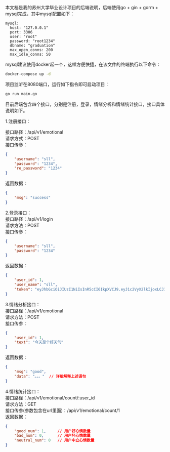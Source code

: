 本文档是我的苏州大学毕业设计项目的后端说明，后端使用go + gin + gorm + mysql完成，其中mysql配置如下：

```
mysql:
  host: "127.0.0.1"
  port: 3306
  user: "root"
  password: "root1234"
  dbname: "graduation"
  max_open_conns: 200
  max_idle_conns: 50
```

mysql建议使用docker起一个，这样方便快捷，在该文件的终端执行以下命令：
```bash
docker-compose up -d
```
项目监听在8080端口，运行如下指令即可启动项目：
```bash
go run main.go
```


目前后端包含四个接口，分别是注册，登录，情绪分析和情绪统计接口，接口具体说明如下。

1.注册接口：

接口路径：/api/v1/emotional   \
请求方式：POST
\
接口传参：
```json
{
    "username": "sll",
    "password": "1234",
    "re_password": "1234"
}
```
返回数据：
```json
{
    "msg": "success"
}
```

2.登录接口：
\
接口路径：/api/v1/login
\
请求方法：POST
\
接口传参：
```json
{
    "username": "sll",
    "password": "1234"
}
```
返回数据：
```json
{
    "user_id": 1,
    "user_name": "sll",
    "token": "eyJhbGciOiJIUzI1NiIsInR5cCI6IkpXVCJ9.eyJ1c2VyX2lkIjoxLCJ1c2VyX25hbWUiOiJzbGwiLCJleHAiOjE2NzYwNjQzMjQsImlhdCI6MTY3NTk2MzcyNH0.q9_0_yzqQ1qQ0VJKhq"
}
```

3.情绪分析接口：
\
接口路径：/api/v1/emotional
\
请求方法：POST
\
接口传参：
```json
{
    "user_id": 1,
    "text": "今天是个好天气"
}
```
返回数据：
```json
{
    "msg": "good",
    "data": "。。。"  // 详细解释上述语句
}
```

4.情绪统计接口：
\
接口路径：/api/v1/emotional/count/:user_id
\
请求方法：GET
\
接口传参(参数包含在url里面)：/api/v1/emotional/count/1
\
返回数据：
```json
{
    "good_num": 1,     // 用户好心情数量
    "bad_num": 0,      // 用户坏心情数量
    "neutral_num": 0   // 用户中立心情数量
}
```


